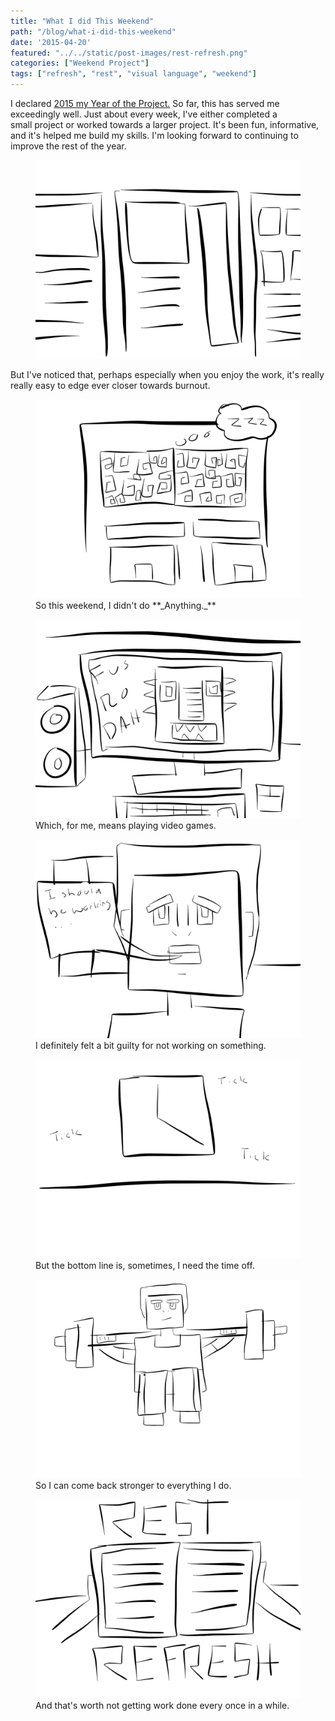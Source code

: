 ```yaml
---
title: "What I did This Weekend"
path: "/blog/what-i-did-this-weekend"
date: '2015-04-20'
featured: "../../static/post-images/rest-refresh.png"
categories: ["Weekend Project"]
tags: ["refresh", "rest", "visual language", "weekend"]
---
```


I declared [2015 my Year of the Project.](/blog/consistency-key-to-creativity/ "Consistency: Key to Creativity") So far, this has served me exceedingly well. Just about every week, I've either completed a small project or worked towards a larger project. It's been fun, informative, and it's helped me build my skills. I'm looking forward to continuing to improve the rest of the year.

<figure>
  <img src="../../static/post-images/IMG_0394.png" alt="My projects" />
</figure>

But I've noticed that, perhaps especially when you enjoy the work, it's really really easy to edge ever closer towards burnout.


<figure>
  <img src="../../static/post-images/IMG_0393.png" alt="snoring brain" />
  <figcaption>So this weekend, I didn't do **_Anything._** </figcaption>
</figure>
<figure>
  <img src="../../static/post-images/IMG_0395.png" alt="skyrim monster on the computer monitor" />
  <figcaption>Which, for me, means playing video games.</figcaption>
</figure>
<figure>
  <img src="../../static/post-images/IMG_0396.png" alt="Me thinking I should be working" />
  <figcaption>I definitely felt a bit guilty for not working on something.</figcaption>
</figure>
<figure>
  <img src="../../static/post-images/IMG_0397.png" alt="clock ticking away" />
  <figcaption>But the bottom line is, sometimes, I need the time off.</figcaption>
</figure>
<figure>
  <img src="../../static/post-images/IMG_0392.png" alt="low squats to be stronger" />
  <figcaption>So I can come back stronger to everything I do.</figcaption>
</figure>
<figure>
  <img src="../../static/post-images/IMG_0398.png" alt="Reading a book" />
  <figcaption>And that's worth not getting work done every once in a while.</figcaption>
</figure>
